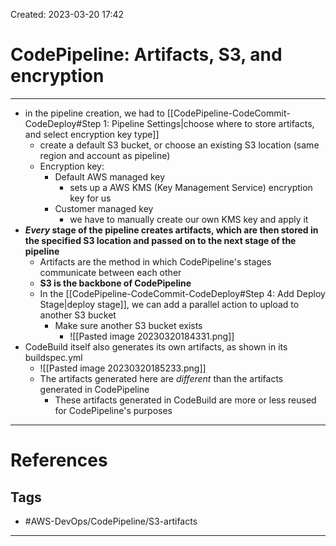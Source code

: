 Created: 2023-03-20 17:42
# CodePipeline: Artifacts, S3, and encryption
---
- in the pipeline creation, we had to [[CodePipeline-CodeCommit-CodeDeploy#Step 1: Pipeline Settings|choose where to store artifacts, and select encryption key type]] 
	- create a default S3 bucket, or choose an existing S3 location (same region and account as pipeline)
	- Encryption key:
		- Default AWS managed key
			- sets up a AWS KMS (Key Management Service) encryption key for us
		- Customer managed key
			- we have to manually create our own KMS key and apply it 
- ***Every* stage of the pipeline creates artifacts, which are then stored in the specified S3 location and passed on to the next stage of the pipeline**
	- Artifacts are the method in which CodePipeline's stages communicate between each other 
	- **S3 is the backbone of CodePipeline**
	- In the [[CodePipeline-CodeCommit-CodeDeploy#Step 4: Add Deploy Stage|deploy stage]], we can add a parallel action to upload to another S3 bucket
		- Make sure another S3 bucket exists
			- ![[Pasted image 20230320184331.png]]
- CodeBuild itself also generates its own artifacts, as shown in its buildspec.yml
	- ![[Pasted image 20230320185233.png]]
	- The artifacts generated here are *different* than the artifacts generated in CodePipeline
		- These artifacts generated in CodeBuild are more or less reused for CodePipeline's purposes

---
# References


## Tags
- #AWS-DevOps/CodePipeline/S3-artifacts  
---